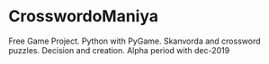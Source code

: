 # CrosswordoManiya
Free Game Project. Python with PyGame. Skanvorda and crossword puzzles. Decision and creation.
Alpha period with dec-2019
